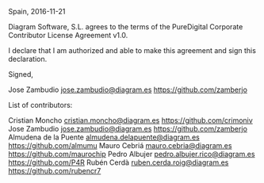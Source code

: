 Spain, 2016-11-21

Diagram Software, S.L. agrees to the terms of the PureDigital Corporate Contributor License
Agreement v1.0.

I declare that I am authorized and able to make this agreement and sign this
declaration.

Signed,

Jose Zambudio jose.zambudio@diagram.es https://github.com/zamberjo

List of contributors:

Cristian Moncho cristian.moncho@diagram.es https://github.com/crimoniv
Jose Zambudio jose.zambudio@diagram.es https://github.com/zamberjo
Almudena de la Puente almudena.delapuente@diagram.es https://github.com/almumu
Mauro Cebriá mauro.cebria@diagram.es https://github.com/maurochip
Pedro Albujer pedro.albujer.rico@diagram.es https://github.com/P4R
Rubén Cerdà ruben.cerda.roig@diagram.es https://github.com/rubencr7
